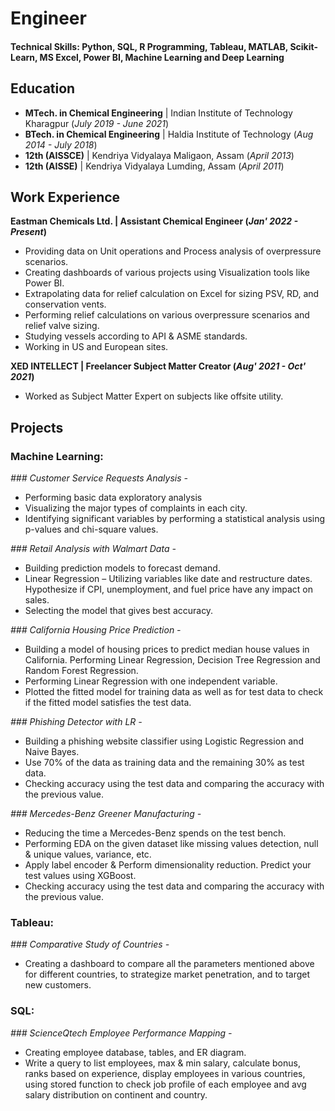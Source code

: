 # Engineer

#### Technical Skills: Python, SQL, R Programming, Tableau, MATLAB, Scikit-Learn, MS Excel, Power BI, Machine Learning and Deep Learning 

## Education
- **MTech. in Chemical Engineering** | Indian Institute of Technology Kharagpur (_July 2019 - June 2021_)								       		
- **BTech. in Chemical Engineering**	| Haldia Institute of Technology (_Aug 2014 - July 2018_)	 			        		
- **12th (AISSCE)** | Kendriya Vidyalaya Maligaon, Assam (_April 2013_)
- **12th (AISSE)** | Kendriya Vidyalaya Lumding, Assam (_April 2011_)

## Work Experience
**Eastman Chemicals Ltd. | Assistant Chemical Engineer (_Jan' 2022 - Present_)**
- Providing data on Unit operations and Process analysis of overpressure scenarios.
- Creating dashboards of various projects using Visualization tools like Power BI.
- Extrapolating data for relief calculation on Excel for sizing PSV, RD, and conservation vents.
- Performing relief calculations on various overpressure scenarios and relief valve sizing.
- Studying vessels according to API & ASME standards.
- Working in US and European sites.

**XED INTELLECT | Freelancer Subject Matter Creator (_Aug' 2021 - Oct' 2021_)**
- Worked as Subject Matter Expert on subjects like offsite utility.

## Projects
### Machine Learning:

*### Customer Service Requests Analysis -*
- Performing basic data exploratory analysis
- Visualizing the major types of complaints in each city.
- Identifying significant variables by performing a statistical analysis using p-values and chi-square values. 

*### Retail Analysis with Walmart Data -*
- Building prediction models to forecast demand.
- Linear Regression – Utilizing variables like date and restructure dates. Hypothesize if CPI, unemployment, and fuel price have any impact on sales.
- Selecting the model that gives best accuracy.

*### California Housing Price Prediction -*
- Building a model of housing prices to predict median house values in California. Performing Linear Regression, Decision Tree Regression and Random Forest Regression.
- Performing Linear Regression with one independent variable.
- Plotted the fitted model for training data as well as for test data to check if the fitted model satisfies the test data.

*### Phishing Detector with LR -*
- Building a phishing website classifier using Logistic Regression and Naive Bayes.
- Use 70% of the data as training data and the remaining 30% as test data.
- Checking accuracy using the test data and comparing the accuracy with the previous value.

*### Mercedes-Benz Greener Manufacturing -*
- Reducing the time a Mercedes-Benz spends on the test bench.
- Performing EDA on the given dataset like missing values detection, null & unique values, variance, etc.
- Apply label encoder & Perform dimensionality reduction. Predict your test values using XGBoost.
- Checking accuracy using the test data and comparing the accuracy with the previous value.


### Tableau:
*### Comparative Study of Countries -*
- Creating a dashboard to compare all the parameters mentioned above for different countries, to strategize market penetration, and to target new customers.


### SQL:
*### ScienceQtech Employee Performance Mapping -*
- Creating employee database, tables, and ER diagram.
- Write a query to list employees, max & min salary, calculate bonus, ranks based on experience, display employees in various countries, using stored function to check job profile of each employee and avg salary distribution on continent and country.
